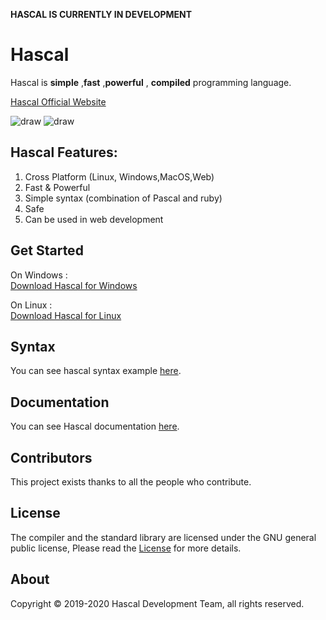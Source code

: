 **HASCAL IS CURRENTLY IN DEVELOPMENT** 
# Hascal

Hascal is **simple** ,**fast** ,**powerful** , **compiled** programming language. 

[Hascal Official Website](https://hascal.github.io)

![draw](https://img.shields.io/github/last-commit/hascal/hascal)
![draw](https://img.shields.io/github/license/hascal/hascal)
## Hascal Features:
1. Cross Platform (Linux, Windows,MacOS,Web)
2. Fast & Powerful
3. Simple syntax (combination of Pascal and ruby)
3. Safe
4. Can be used in web development

## Get Started
On Windows : \
[Download Hascal for Windows](#)

On Linux : \
[Download Hascal for Linux](#)

## Syntax
You can see hascal syntax example [here](https://github.com/hascal/hascal/blob/main/SYNTAX.md).

## Documentation
You can see Hascal documentation [here](https://github.com/hascal/hascal/wiki).
## Contributors
This project exists thanks to all the people who contribute. 

## License
The compiler and the standard library are licensed under the GNU general public license,
Please read the [License](https://github.com/hascal/hascal/blob/main/LICENSE) for more details.

## About
Copyright © 2019-2020  Hascal Development Team, all rights reserved.

